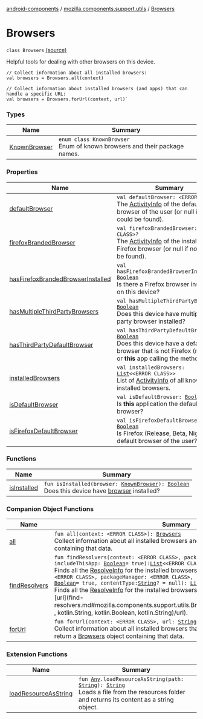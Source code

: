 [android-components](../../index.md) / [mozilla.components.support.utils](../index.md) / [Browsers](./index.md)

# Browsers

`class Browsers` [(source)](https://github.com/mozilla-mobile/android-components/blob/master/components/support/utils/src/main/java/mozilla/components/support/utils/Browsers.kt#L29)

Helpful tools for dealing with other browsers on this device.

```
// Collect information about all installed browsers:
val browsers = Browsers.all(context)

// Collect information about installed browsers (and apps) that can handle a specific URL:
val browsers = Browsers.forUrl(context, url)`
```

### Types

| Name | Summary |
|---|---|
| [KnownBrowser](-known-browser/index.md) | `enum class KnownBrowser`<br>Enum of known browsers and their package names. |

### Properties

| Name | Summary |
|---|---|
| [defaultBrowser](default-browser.md) | `val defaultBrowser: <ERROR CLASS>?`<br>The [ActivityInfo](#) of the default browser of the user (or null if none could be found). |
| [firefoxBrandedBrowser](firefox-branded-browser.md) | `val firefoxBrandedBrowser: <ERROR CLASS>?`<br>The [ActivityInfo](#) of the installed Firefox browser (or null if none could be found). |
| [hasFirefoxBrandedBrowserInstalled](has-firefox-branded-browser-installed.md) | `val hasFirefoxBrandedBrowserInstalled: `[`Boolean`](https://kotlinlang.org/api/latest/jvm/stdlib/kotlin/-boolean/index.html)<br>Is there a Firefox browser installed on this device? |
| [hasMultipleThirdPartyBrowsers](has-multiple-third-party-browsers.md) | `val hasMultipleThirdPartyBrowsers: `[`Boolean`](https://kotlinlang.org/api/latest/jvm/stdlib/kotlin/-boolean/index.html)<br>Does this device have multiple third-party browser installed? |
| [hasThirdPartyDefaultBrowser](has-third-party-default-browser.md) | `val hasThirdPartyDefaultBrowser: `[`Boolean`](https://kotlinlang.org/api/latest/jvm/stdlib/kotlin/-boolean/index.html)<br>Does this device have a default browser that is not Firefox (release) or **this** app calling the method. |
| [installedBrowsers](installed-browsers.md) | `val installedBrowsers: `[`List`](https://kotlinlang.org/api/latest/jvm/stdlib/kotlin.collections/-list/index.html)`<<ERROR CLASS>>`<br>List of [ActivityInfo](#) of all known installed browsers. |
| [isDefaultBrowser](is-default-browser.md) | `val isDefaultBrowser: `[`Boolean`](https://kotlinlang.org/api/latest/jvm/stdlib/kotlin/-boolean/index.html)<br>Is **this** application the default browser? |
| [isFirefoxDefaultBrowser](is-firefox-default-browser.md) | `val isFirefoxDefaultBrowser: `[`Boolean`](https://kotlinlang.org/api/latest/jvm/stdlib/kotlin/-boolean/index.html)<br>Is Firefox (Release, Beta, Nightly) the default browser of the user? |

### Functions

| Name | Summary |
|---|---|
| [isInstalled](is-installed.md) | `fun isInstalled(browser: `[`KnownBrowser`](-known-browser/index.md)`): `[`Boolean`](https://kotlinlang.org/api/latest/jvm/stdlib/kotlin/-boolean/index.html)<br>Does this device have [browser](is-installed.md#mozilla.components.support.utils.Browsers$isInstalled(mozilla.components.support.utils.Browsers.KnownBrowser)/browser) installed? |

### Companion Object Functions

| Name | Summary |
|---|---|
| [all](all.md) | `fun all(context: <ERROR CLASS>): `[`Browsers`](./index.md)<br>Collect information about all installed browsers and return a [Browsers](./index.md) object containing that data. |
| [findResolvers](find-resolvers.md) | `fun findResolvers(context: <ERROR CLASS>, packageManager: <ERROR CLASS>, includeThisApp: `[`Boolean`](https://kotlinlang.org/api/latest/jvm/stdlib/kotlin/-boolean/index.html)` = true): `[`List`](https://kotlinlang.org/api/latest/jvm/stdlib/kotlin.collections/-list/index.html)`<<ERROR CLASS>>`<br>Finds all the [ResolveInfo](#) for the installed browsers.`fun findResolvers(context: <ERROR CLASS>, packageManager: <ERROR CLASS>, url: `[`String`](https://kotlinlang.org/api/latest/jvm/stdlib/kotlin/-string/index.html)`, includeThisApp: `[`Boolean`](https://kotlinlang.org/api/latest/jvm/stdlib/kotlin/-boolean/index.html)` = true, contentType: `[`String`](https://kotlinlang.org/api/latest/jvm/stdlib/kotlin/-string/index.html)`? = null): `[`List`](https://kotlinlang.org/api/latest/jvm/stdlib/kotlin.collections/-list/index.html)`<<ERROR CLASS>>`<br>Finds all the [ResolveInfo](#) for the installed browsers that can handle the specified URL [url](find-resolvers.md#mozilla.components.support.utils.Browsers.Companion$findResolvers(, , kotlin.String, kotlin.Boolean, kotlin.String)/url). |
| [forUrl](for-url.md) | `fun forUrl(context: <ERROR CLASS>, url: `[`String`](https://kotlinlang.org/api/latest/jvm/stdlib/kotlin/-string/index.html)`): `[`Browsers`](./index.md)<br>Collect information about all installed browsers that can handle the specified URL and return a [Browsers](./index.md) object containing that data. |

### Extension Functions

| Name | Summary |
|---|---|
| [loadResourceAsString](../../mozilla.components.support.test.file/kotlin.-any/load-resource-as-string.md) | `fun `[`Any`](https://kotlinlang.org/api/latest/jvm/stdlib/kotlin/-any/index.html)`.loadResourceAsString(path: `[`String`](https://kotlinlang.org/api/latest/jvm/stdlib/kotlin/-string/index.html)`): `[`String`](https://kotlinlang.org/api/latest/jvm/stdlib/kotlin/-string/index.html)<br>Loads a file from the resources folder and returns its content as a string object. |
